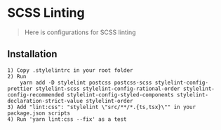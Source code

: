 # SCSS Linting

> Here is configurations for SCSS linting

## Installation

    1) Copy .stylelintrc in your root folder
    2) Run
        yarn add -D stylelint postcss postcss-scss stylelint-config-prettier stylelint-scss stylelint-config-rational-order stylelint-config-recommended stylelint-config-styled-components stylelint-declaration-strict-value stylelint-order
    3) Add "lint:css": "stylelint \"src/**/*.{ts,tsx}\"" in your package.json scripts
    4) Run 'yarn lint:css --fix' as a test
